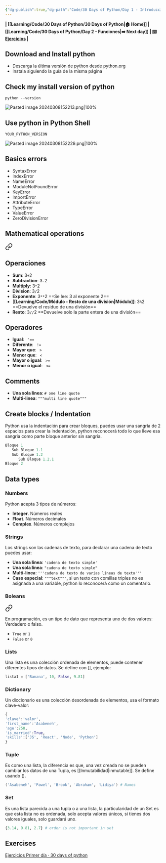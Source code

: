 ```yaml
---
{"dg-publish":true,"dg-path":"Code/30 Days of Python/Day 1 - Introducción.md","permalink":"/code/30-days-of-python/day-1-introduccion/","created":"2024-03-08T15:10","updated":"2024-07-21T12:15"}
---
```



   **| [[Learning/Code/30 Days of Python/30 Days of Python\|🏠 Home]] | [[Learning/Code/30 Days of Python/Day 2 - Funciones\|➡️ Next day]] | [⌨️ Ejercicios](https://github.com/Sr-Alvarado/30-Days-Of-Python-thon-solved-exercises/blob/main/01_day_introduccion.py) |** 

## Download and Install python
- Descarga la última versión de python desde python.org
- Instala siguiendo la guía de la misma página
## Check my install version of python
```shell
python --version
```
![Pasted image 20240308152213.png|100%](/img/user/Engine/Attachments/Pasted%20image%2020240308152213.png)

## Use python in Python Shell

```shell
YOUR_PYTHON_VERSION
```

![Pasted image 20240308152229.png|100%](/img/user/Engine/Attachments/Pasted%20image%2020240308152229.png)

## Basics errors
- SyntaxError
- IndexError
- NameError
- ModuleNotFoundError
- KeyError
- ImportError
- AttributeError
- TypeError
- ValueError
- ZeroDivisionError
## Mathematical operations

<div class="transclusion internal-embed is-loaded"><a class="markdown-embed-link" href="/code/operadores-matematicos/" aria-label="Open link"><svg xmlns="http://www.w3.org/2000/svg" width="24" height="24" viewBox="0 0 24 24" fill="none" stroke="currentColor" stroke-width="2" stroke-linecap="round" stroke-linejoin="round" class="svg-icon lucide-link"><path d="M10 13a5 5 0 0 0 7.54.54l3-3a5 5 0 0 0-7.07-7.07l-1.72 1.71"></path><path d="M14 11a5 5 0 0 0-7.54-.54l-3 3a5 5 0 0 0 7.07 7.07l1.71-1.71"></path></svg></a><div class="markdown-embed">




## Operaciones
- **Sum**: 3`+`2
- **Subtraction**: 3`-`2
- **Multiply**: 3`*`2
- **Division**: 3`/`2 
- **Exponente**: 3`**`2 ==Se lee: 3 al exponente 2==
- **[[Learning/Code/Módulo - Resto de una división\|Módulo]]**: 3`%`2 ==Devuelve el residuo de una división==
- **Resto**: 3`//`2 ==Devuelve solo la parte entera de una división==

## Operadores
- **Igual**: ` '==` 
- **Diferente**: ` !=` 
- **Mayor que**: ` >`
- **Menor que**: ` <`
- **Mayor o igual**: ` >=`
- **Menor o igual**: ` <=` 

</div></div>


## Comments
- **Una sola linea**: `# one line quote`
- **Multi-linea**: `"""multi line quote"""` 

## Create blocks / Indentation
Python usa la indentación para crear bloques, puedes usar una sangría de 2 espacios para crear la indentación, python reconocerá todo lo que lleve esa sangria como parte bloque anterior sin sangría.

```py
Bloque 1
   Sub Bloque 1.1
   Sub Bloque 1.2
      Sub Bloque 1.2.1
Bloque 2
```

## Data types
### Numbers
Python acepta 3 tipos de números:
- **Integer**. Números reales
- **Float**. Números decimales
- **Complex**. Números complejos
### Strings
Los strings son las cadenas de texto, para declarar una cadena de texto puedes usar:
- **Una sola linea**: `'cadena de texto simple'`
- **Una sola linea**: `"cadena de texto simple"`
- **Multi-linea**: `'''cadena de texto de varias lineas de texto'''`
- **Caso especial**: `"""text"""`, si un texto con comillas triples no es asignada a una variable, python lo reconocerá como un comentario.
### Boleans

<div class="transclusion internal-embed is-loaded"><a class="markdown-embed-link" href="/code/boleanos/" aria-label="Open link"><svg xmlns="http://www.w3.org/2000/svg" width="24" height="24" viewBox="0 0 24 24" fill="none" stroke="currentColor" stroke-width="2" stroke-linecap="round" stroke-linejoin="round" class="svg-icon lucide-link"><path d="M10 13a5 5 0 0 0 7.54.54l3-3a5 5 0 0 0-7.07-7.07l-1.72 1.71"></path><path d="M14 11a5 5 0 0 0-7.54-.54l-3 3a5 5 0 0 0 7.07 7.07l1.71-1.71"></path></svg></a><div class="markdown-embed">




En programación, es un tipo de dato que representa uno de dos valores: Verdadero o falso.
- `True` or `1`
- `False` or `0`

</div></div>
 
### Lists
Una lista es una colección ordenada de elementos, puede contener diferentes tipos de datos. Se define con [], ejemplo:

```py
lista1 = ['Banana', 10, False, 9.81]
```

### Dictionary
Un diccionario es una colección desordenada de elementos, usa el formato clave-valor:
```py
{
'clave':'valor',
'first_name':'Asabeneh', 
'age':250, 
'is_married':True,
'skills':['JS', 'React', 'Node', 'Python']
}
```

### Tuple
Es como una lista, la diferencia es que, una vez creada no se pueden cambiar los datos de una Tupla, es [[Inmutabilidad\|inmutable]]. Se define usando ().
```py
('Asabeneh', 'Pawel', 'Brook', 'Abraham', 'Lidiya') # Names
```

### Set
Es una lista parecida a una tupla o a una lista, la particularidad de un Set es que esta lista no es ordenada, solo acepta valores únicos, si tienes dos valores iguales, solo guardará uno.
```py
{3.14, 9.81, 2.7} # order is not important in set
```

## Exercises
[Ejercicios Primer día · 30 days of python](https://github.com/Sr-Alvarado/30-Days-Of-Python-thon-solved-exercises/blob/main/01_day_introduccion.py)
